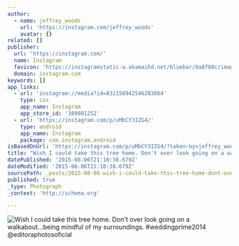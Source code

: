 ```yaml
---
author:
  - name: jeffrey_woods
    url: 'https://instagram.com/jeffrey_woods'
    avatar: {}
related: []
publisher:
  url: 'https://instagram.com/'
  name: Instagram
  favicon: 'https://instagramstatic-a.akamaihd.net/bluebar/8a8f88c/images/ico/favicon.ico'
  domain: instagram.com
keywords: []
app_links:
  - url: 'instagram://media?id=832158942546203064'
    type: ios
    app_name: Instagram
    app_store_id: '389801252'
  - url: 'https://instagram.com/p/uMbCY3IZG4/'
    type: android
    app_name: Instagram
    package: com.instagram.android
isBasedOnUrl: 'https://instagram.com/p/uMbCY3IZG4/?taken-by=jeffrey_woods'
title: "Wish I could take this tree home. Don't over look going on a walkabout...being mindful of my surroundings. #weddingprime2014 @editoraphotosoficial"
datePublished: '2015-08-06T21:10:38.679Z'
dateModified: '2015-08-06T21:10:38.679Z'
sourcePath: _posts/2015-08-06-wish-i-could-take-this-tree-home-dont-over-look-going-on-a.md
published: true
_type: Photograph
_context: 'http://schema.org'

---
```

![Wish I could take this tree home&period; Don't over look going on a walkabout&period;&period;&period;being mindful of my surroundings&period; &num;weddingprime2014 &commat;editoraphotosoficial](https://igcdn-photos-a-a.akamaihd.net/hphotos-ak-xpf1/t51.2885-15/10724927_368419069998640_1179000836_n.jpg)